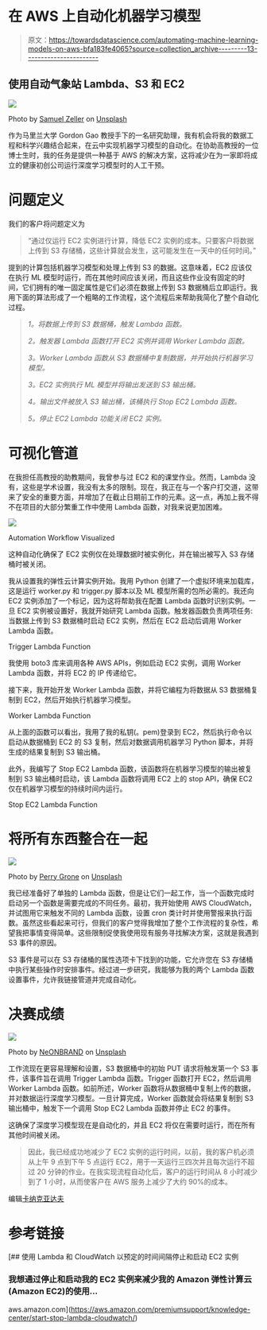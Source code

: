 # 在 AWS 上自动化机器学习模型

> 原文：<https://towardsdatascience.com/automating-machine-learning-models-on-aws-bfa183fe4065?source=collection_archive---------13----------------------->

## 使用自动气象站 Lambda、S3 和 EC2

![](img/1f8c7f36deb333852937c5e6abfcec41.png)

Photo by [Samuel Zeller](https://unsplash.com/@samuelzeller?utm_source=medium&utm_medium=referral) on [Unsplash](https://unsplash.com?utm_source=medium&utm_medium=referral)

作为马里兰大学 Gordon Gao 教授手下的一名研究助理，我有机会将我的数据工程和科学兴趣结合起来，在云中实现机器学习模型的自动化。在协助高教授的一位博士生时，我的任务是提供一种基于 AWS 的解决方案，这将减少在为一家即将成立的健康初创公司运行深度学习模型时的人工干预。

# 问题定义

我们的客户将问题定义为

> “通过仅运行 EC2 实例进行计算，降低 EC2 实例的成本。只要客户将数据上传到 S3 存储桶，这些计算就会发生，这可能发生在一天中的任何时间。”

提到的计算包括机器学习模型和处理上传到 S3 的数据。这意味着，EC2 应该仅在执行 ML 模型时运行，而在其他时间应该关闭，而且这些作业没有固定的时间，它们拥有的唯一固定属性是它们必须在数据上传到 S3 数据桶后立即运行。我用下面的算法形成了一个粗略的工作流程，这个流程后来帮助我简化了整个自动化过程。

> *1。将数据上传到 S3 数据桶，触发 Lambda 函数。*
> 
> *2。触发器 Lambda 函数打开 EC2 实例并调用 Worker Lambda 函数。*
> 
> *3。Worker Lambda 函数从 S3 数据桶中复制数据，并开始执行机器学习模型。*
> 
> *3。EC2 实例执行 ML 模型并将输出发送到 S3 输出桶。*
> 
> *4。输出文件被放入 S3 输出桶，该桶执行 Stop EC2 Lambda 函数。*
> 
> *5。停止 EC2 Lambda 功能关闭 EC2 实例。*

# 可视化管道

在我担任高教授的助教期间，我曾参与过 EC2 和的课堂作业。然而，Lambda 没有，这些是学术设置，我没有太多的限制。现在，我正在与一个客户打交道，这带来了安全的重要方面，并增加了在截止日期前工作的元素。这一点，再加上我不得不在项目的大部分繁重工作中使用 Lambda 函数，对我来说更加困难。

![](img/38d9dc5c1a3a3ea8a4d5cdbfb7c4575b.png)

Automation Workflow Visualized

这种自动化确保了 EC2 实例仅在处理数据时被实例化，并在输出被写入 S3 存储桶时被关闭。

我从设置我的弹性云计算实例开始。我用 Python 创建了一个虚拟环境来加载库，这是运行 worker.py 和 trigger.py 脚本以及 ML 模型所需的包所必需的。我还向 EC2 实例添加了一个标记，因为这将帮助我在配置 Lambda 函数时识别实例。一旦 EC2 实例被设置好，我就开始研究 Lambda 函数。触发器函数负责两项任务:当数据上传到 S3 数据桶时启动 EC2 实例，然后在 EC2 启动后调用 Worker Lambda 函数。

Trigger Lambda Function

我使用 boto3 库来调用各种 AWS APIs，例如启动 EC2 实例，调用 Worker Lambda 函数，并将 EC2 的 IP 传递给它。

接下来，我开始开发 Worker Lambda 函数，并将它编程为将数据从 S3 数据桶复制到 EC2，然后开始执行机器学习模型。

Worker Lambda Function

从上面的函数可以看出，我用了我的私钥(。pem)登录到 EC2，然后执行命令以启动从数据桶到 EC2 的 S3 复制，然后对数据调用机器学习 Python 脚本，并将生成的结果复制到 S3 输出桶。

此外，我编写了 Stop EC2 Lambda 函数，该函数将在机器学习模型的输出被复制到 S3 输出桶时启动，该 Lambda 函数将调用 EC2 上的 stop API，确保 EC2 仅在机器学习模型的持续时间内运行。

Stop EC2 Lambda Function

# 将所有东西整合在一起

![](img/7db290c735dbbf301842d11c3c6029b3.png)

Photo by [Perry Grone](https://unsplash.com/@perrygrone?utm_source=medium&utm_medium=referral) on [Unsplash](https://unsplash.com?utm_source=medium&utm_medium=referral)

我已经准备好了单独的 Lambda 函数，但是让它们一起工作，当一个函数完成时启动另一个函数是需要完成的不同任务。最初，我开始使用 AWS CloudWatch，并试图用它来触发不同的 Lambda 函数，设置 cron 类计时并使用警报来执行函数。虽然这些看起来可行，但我们的客户觉得我增加了整个工作流程的复杂性，希望我把事情变得简单。这些限制促使我使用现有服务寻找解决方案，这就是我遇到 S3 事件的原因。

S3 事件是可以在 S3 存储桶的属性选项卡下找到的功能，它允许您在 S3 存储桶中执行某些操作时安排事件。经过进一步研究，我能够为我的两个 Lambda 函数设置事件，允许我链接管道并完成自动化。

# 决赛成绩

![](img/4bdfc2190beb4b7b3b10e34767d3b7b5.png)

Photo by [NeONBRAND](https://unsplash.com/@neonbrand?utm_source=medium&utm_medium=referral) on [Unsplash](https://unsplash.com?utm_source=medium&utm_medium=referral)

工作流现在更容易理解和设置，S3 数据桶中的初始 PUT 请求将触发第一个 S3 事件，该事件旨在调用 Trigger Lambda 函数。Trigger 函数打开 EC2，然后调用 Worker Lambda 函数。如前所述，Worker 函数将从数据桶中复制上传的数据，并对数据运行深度学习模型。一旦计算完成，Worker 函数就会将结果复制到 S3 输出桶中，触发下一个调用 Stop EC2 Lambda 函数并停止 EC2 的事件。

这确保了深度学习模型现在是自动化的，并且 EC2 将仅在需要时运行，而在所有其他时间被关闭。

> 因此，我已经成功地减少了 EC2 实例的运行时间，以前，我的客户机必须从上午 9 点到下午 5 点运行 EC2，用于一天运行三四次并且每次运行不超过 20 分钟的作业。在我实现流程自动化后，客户的运行时间从 8 小时减少到了 1 小时，从而使客户在 AWS 服务上减少了大约 90%的成本。

编辑[卡纳克亚达夫](https://medium.com/u/e4a60d4b1fc1?source=post_page-----bfa183fe4065--------------------------------)

# 参考链接

[](https://aws.amazon.com/premiumsupport/knowledge-center/start-stop-lambda-cloudwatch/) [## 使用 Lambda 和 CloudWatch 以预定的时间间隔停止和启动 EC2 实例

### 我想通过停止和启动我的 EC2 实例来减少我的 Amazon 弹性计算云(Amazon EC2)的使用…

aws.amazon.com](https://aws.amazon.com/premiumsupport/knowledge-center/start-stop-lambda-cloudwatch/)
